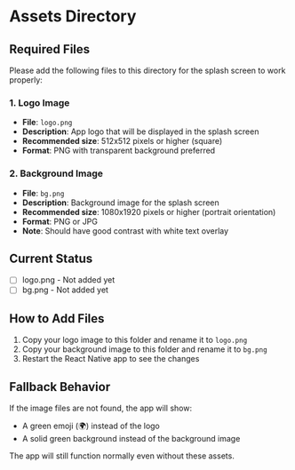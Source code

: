 # Assets Directory

## Required Files

Please add the following files to this directory for the splash screen to work properly:

### 1. Logo Image
- **File**: `logo.png`
- **Description**: App logo that will be displayed in the splash screen
- **Recommended size**: 512x512 pixels or higher (square)
- **Format**: PNG with transparent background preferred

### 2. Background Image  
- **File**: `bg.png`
- **Description**: Background image for the splash screen
- **Recommended size**: 1080x1920 pixels or higher (portrait orientation)
- **Format**: PNG or JPG
- **Note**: Should have good contrast with white text overlay

## Current Status

- [ ] logo.png - Not added yet
- [ ] bg.png - Not added yet

## How to Add Files

1. Copy your logo image to this folder and rename it to `logo.png`
2. Copy your background image to this folder and rename it to `bg.png`
3. Restart the React Native app to see the changes

## Fallback Behavior

If the image files are not found, the app will show:
- A green emoji (🌍) instead of the logo
- A solid green background instead of the background image

The app will still function normally even without these assets.
